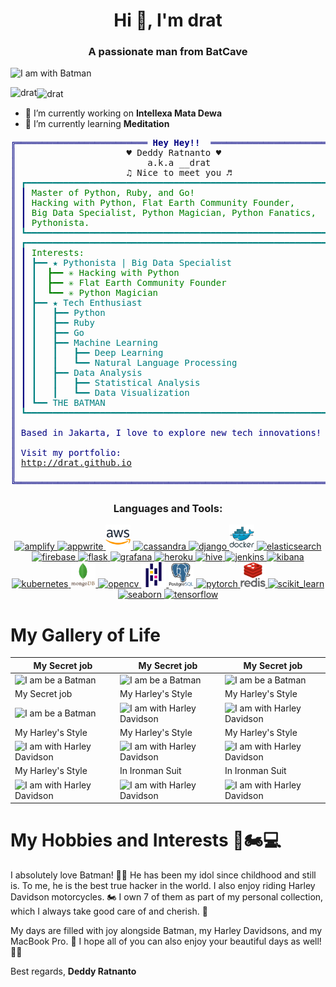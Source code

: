 <h1 align="center">Hi 👋, I'm drat</h1>
<h3 align="center">A passionate man from BatCave</h3>

![I am with Batman](https://live.staticflickr.com/65535/53939535720_d58bfd76f1_h.jpg)

<p><img align="left" src="https://github-readme-stats.vercel.app/api/top-langs?username=drat&show_icons=true&locale=en&layout=compact&theme=dracula" alt="drat" /></p>
<p><img align="center" src="https://camo.githubusercontent.com/6e9cf8775148517f256dad4ad1582190770d6414c63ce5c2ae5891e97d5c8558/68747470733a2f2f6769746875622d726561646d652d73746174732e76657263656c2e6170702f6170693f757365726e616d653d78767a6326636f756e745f707269766174653d74727565267468656d653d67727576626f78" alt="drat" /></p>

- 🔭 I’m currently working on **Intellexa Mata Dewa**
- 🌱 I’m currently learning **Meditation**


<pre style="font-family:Menlo,'DejaVu Sans Mono',consolas,'Courier New',monospace"; background-color: #ffffff; color: #000000;">
<span style="color: #000080; text-decoration-color: #000080">╔═════════════════════════ </span><span style="color: #000080; text-decoration-color: #000080; font-weight: bold">Hey Hey!! </span><span style="color: #000080; text-decoration-color: #000080"> ══════════════════════════╗</span>
<span style="color: #000080; text-decoration-color: #000080">║                     </span>♥ Deddy Ratnanto ♥                        <span style="color: #000080;text-decoration-color: #000080">║</span>
<span style="color: #000080; text-decoration-color: #000080">║                         </span>a.k.a __drat                          <span style="color: #000080;text-decoration-color: #000080">║</span>
<span style="color: #000080; text-decoration-color: #000080">║                     </span>♫ Nice to meet you ♬                      <span style="color: #000080;text-decoration-color: #000080">║</span>
<span style="color: #000080; text-decoration-color: #000080">║ </span><span style="color: #008080; text-decoration-color: #008080">┏━━━━━━━━━━━━━━━━━━━━━━━━━━━━━━━━━━━━━━━━━━━━━━━━━━━━━━━━━━━┓</span> <span style="color: #000080; text-decoration-color: #000080">║       _==/          i     i          \==_</span>
<span style="color: #000080; text-decoration-color: #000080">║ ┃ </span><span style="color: #008000; text-decoration-color: #008000">Master of Python, Ruby, and Go!</span>                           <span style="color: #000080; text-decoration-color: #000080">┃ </span><span style="color: #000080; text-decoration-color: #000080">║     /XX/            |/   \|            \XX\</span>
<span style="color: #000080; text-decoration-color: #000080">║ ┃ </span><span style="color: #008000; text-decoration-color: #008000">Hacking with Python, Flat Earth Community Founder,</span>        <span style="color: #000080; text-decoration-color: #000080">┃ </span><span style="color: #000080; text-decoration-color: #000080">║   /XXXX\            |~~~~~|            /XXXX\</span>
<span style="color: #000080; text-decoration-color: #000080">║ ┃ </span><span style="color: #008000; text-decoration-color: #008000">Big Data Specialist, Python Magician, Python Fanatics,</span>    <span style="color: #000080; text-decoration-color: #000080">┃ </span><span style="color: #000080; text-decoration-color: #000080">║  |XXXXXX\_         _XXXXXXX_         _/XXXXXX|</span>
<span style="color: #000080; text-decoration-color: #000080">║ ┃ </span><span style="color: #008000; text-decoration-color: #008000">Pythonista.</span>                                               <span style="color: #000080; text-decoration-color: #000080">┃ </span><span style="color: #000080; text-decoration-color: #000080">║ XXXXXXXXXXXxxxxxxxXXXXXXXXXXXxxxxxxxXXXXXXXXXXX</span>
<span style="color: #000080; text-decoration-color: #000080">║ </span><span style="color: #008080; text-decoration-color: #008080">┗━━━━━━━━━━━━━━━━━━━━━━━━━━━━━━━━━━━━━━━━━━━━━━━━━━━━━━━━━━━┛</span> <span style="color: #000080; text-decoration-color: #000080">║ |XXXXXXXXXXXXXXXXXXXXXXXXXXXXXXXXXXXXXXXXXXXXXXX|</span>
<span style="color: #000080; text-decoration-color: #000080">║ </span><span style="color: #008080; text-decoration-color: #008080">┏━━━━━━━━━━━━━━━━━━━━━━━━━━━━━━━━━━━━━━━━━━━━━━━━━━━━━━━━━━━┓</span> <span style="color: #000080; text-decoration-color: #000080">║ XXXXXXXXXXXXXXXXXXXXXXXXXXXXXXXXXXXXXXXXXXXXXXXXXX</span>
<span style="color: #000080; text-decoration-color: #000080">║ ┃ </span><span style="color: #008000; text-decoration-color: #008000">Interests:</span>                                                <span style="color: #000080; text-decoration-color: #000080">┃ </span><span style="color: #000080; text-decoration-color: #000080">║  |XXXXXX/^^^^"\XXXXXXXXXXXXXXXXXXXXX/^^^^^\XXXXXX|</span>
<span style="color: #000080; text-decoration-color: #000080">║ ┃ </span><span style="color: #008080; text-decoration-color: #008080">┣━━ ★ Pythonista | Big Data Specialist </span>                   <span style="color: #000080; text-decoration-color: #000080">┃ </span><span style="color: #000080; text-decoration-color: #000080">║   \XXX/         \XXXXX/^^^\XXXXX/         \XXX/</span>
<span style="color: #000080; text-decoration-color: #000080">║ ┃ </span><span style="color: #008080; text-decoration-color: #008080">┃  </span><span style="color: #008000; text-decoration-color: #008000">┣━━ ✳ Hacking with Python</span>                              <span style="color: #000080; text-decoration-color: #000080">┃ </span><span style="color: #000080; text-decoration-color: #000080">║     \XX\         \XX/       \XX/         /XX/</span>
<span style="color: #000080; text-decoration-color: #000080">║ ┃ </span><span style="color: #008080; text-decoration-color: #008080">┃  </span><span style="color: #008000; text-decoration-color: #008000">┣━━ ✳ Flat Earth Community Founder</span>                     <span style="color: #000080; text-decoration-color: #000080">┃ </span><span style="color: #000080; text-decoration-color: #000080">║       "\         /"           "\         /"</span>
<span style="color: #000080; text-decoration-color: #000080">║ ┃ </span><span style="color: #008080; text-decoration-color: #008080">┃  </span><span style="color: #008000; text-decoration-color: #008000">┗━━ ✳ Python Magician</span>                                  <span style="color: #000080; text-decoration-color: #000080">┃ </span><span style="color: #000080; text-decoration-color: #000080">║
<span style="color: #000080; text-decoration-color: #000080">║ ┃ </span><span style="color: #008080; text-decoration-color: #008080">┣━━ ★ Tech Enthusiast</span>                                     <span style="color: #000080; text-decoration-color: #000080">┃ </span><span style="color: #000080; text-decoration-color: #000080">║
<span style="color: #000080; text-decoration-color: #000080">║ ┃ </span><span style="color: #008080; text-decoration-color: #008080">┃   ┣━━ Python</span>                                            <span style="color: #000080; text-decoration-color: #000080">┃ </span><span style="color: #000080; text-decoration-color: #000080">║
<span style="color: #000080; text-decoration-color: #000080">║ ┃ </span><span style="color: #008080; text-decoration-color: #008080">┃   ┣━━ Ruby</span>                                              <span style="color: #000080; text-decoration-color: #000080">┃ </span><span style="color: #000080; text-decoration-color: #000080">║
<span style="color: #000080; text-decoration-color: #000080">║ ┃ </span><span style="color: #008080; text-decoration-color: #008080">┃   ┣━━ Go</span>                                                <span style="color: #000080; text-decoration-color: #000080">┃ </span><span style="color: #000080; text-decoration-color: #000080">║
<span style="color: #000080; text-decoration-color: #000080">║ ┃ </span><span style="color: #008080; text-decoration-color: #008080">┃   ┣━━ Machine Learning</span>                                  <span style="color: #000080; text-decoration-color: #000080">┃ </span><span style="color: #000080; text-decoration-color: #000080">║
<span style="color: #000080; text-decoration-color: #000080">║ ┃ </span><span style="color: #008080; text-decoration-color: #008080">┃   ┃   ┣━━ Deep Learning</span>                                 <span style="color: #000080; text-decoration-color: #000080">┃ </span><span style="color: #000080; text-decoration-color: #000080">║
<span style="color: #000080; text-decoration-color: #000080">║ ┃ </span><span style="color: #008080; text-decoration-color: #008080">┃   ┃   ┗━━ Natural Language Processing</span>                   <span style="color: #000080; text-decoration-color: #000080">┃ </span><span style="color: #000080; text-decoration-color: #000080">║
<span style="color: #000080; text-decoration-color: #000080">║ ┃ </span><span style="color: #008080; text-decoration-color: #008080">┃   ┣━━ Data Analysis</span>                                     <span style="color: #000080; text-decoration-color: #000080">┃ </span><span style="color: #000080; text-decoration-color: #000080">║
<span style="color: #000080; text-decoration-color: #000080">║ ┃ </span><span style="color: #008080; text-decoration-color: #008080">┃   ┃   ┣━━ Statistical Analysis</span>                          <span style="color: #000080; text-decoration-color: #000080">┃ </span><span style="color: #000080; text-decoration-color: #000080">║
<span style="color: #000080; text-decoration-color: #000080">║ ┃ </span><span style="color: #008080; text-decoration-color: #008080">┃   ┃   ┗━━ Data Visualization</span>                            <span style="color: #000080; text-decoration-color: #000080">┃ </span><span style="color: #000080; text-decoration-color: #000080">║
<span style="color: #000080; text-decoration-color: #000080">║ ┃ </span><span style="color: #008080; text-decoration-color: #008080">┗━━ THE BATMAN</span>                                            <span style="color: #000080; text-decoration-color: #000080">┃ </span><span style="color: #000080; text-decoration-color: #000080">║
<span style="color: #000080; text-decoration-color: #000080">║ </span><span style="color: #008080; text-decoration-color: #008080">┗━━━━━━━━━━━━━━━━━━━━━━━━━━━━━━━━━━━━━━━━━━━━━━━━━━━━━━━━━━━┛</span> <span style="color: #000080; text-decoration-color: #000080"></span><span style="color: #000080; text-decoration-color: #000080">║
<span style="color: #000080; text-decoration-color: #000080">║                                                               ║</span>
<span style="color: #000080; text-decoration-color: #000080">║ </span>Based in Jakarta, I love to explore new tech innovations!     <span style="color: #000080; text-decoration-color: #000080">║</span>
<span style="color: #000080; text-decoration-color: #000080">║                                                               ║</span>
<span style="color: #000080; text-decoration-color: #000080">║ </span>Visit my portfolio:                                           <span style="color: #000080; text-decoration-color: #000080">║</span>
<span style="color: #000080; text-decoration-color: #000080">║ </span><a href="http://drat.github.io">http://drat.github.io</a>                                         <span style="color: #000080; text-decoration-color: #000080">║</span>
<span style="color: #000080; text-decoration-color: #000080">║                                                               ║</span>
<span style="color: #000080; text-decoration-color: #000080">╚═══════════════════════════════════════════════════════════════╝</span>
</pre>

<h3 align="center">Languages and Tools:</h3>
<p align="center"> <a href="https://aws.amazon.com/amplify/" target="_blank" rel="noreferrer"> <img src="https://docs.amplify.aws/assets/logo-dark.svg" alt="amplify" width="40" height="40"/> </a> <a href="https://appwrite.io" target="_blank" rel="noreferrer"> <img src="https://www.vectorlogo.zone/logos/appwriteio/appwriteio-icon.svg" alt="appwrite" width="40" height="40"/> </a> <a href="https://aws.amazon.com" target="_blank" rel="noreferrer"> <img src="https://raw.githubusercontent.com/devicons/devicon/master/icons/amazonwebservices/amazonwebservices-original-wordmark.svg" alt="aws" width="40" height="40"/> </a> <a href="https://cassandra.apache.org/" target="_blank" rel="noreferrer"> <img src="https://www.vectorlogo.zone/logos/apache_cassandra/apache_cassandra-icon.svg" alt="cassandra" width="40" height="40"/> </a> <a href="https://www.djangoproject.com/" target="_blank" rel="noreferrer"> <img src="https://cdn.worldvectorlogo.com/logos/django.svg" alt="django" width="40" height="40"/> </a> <a href="https://www.docker.com/" target="_blank" rel="noreferrer"> <img src="https://raw.githubusercontent.com/devicons/devicon/master/icons/docker/docker-original-wordmark.svg" alt="docker" width="40" height="40"/> </a> <a href="https://www.elastic.co" target="_blank" rel="noreferrer"> <img src="https://www.vectorlogo.zone/logos/elastic/elastic-icon.svg" alt="elasticsearch" width="40" height="40"/> </a> <a href="https://firebase.google.com/" target="_blank" rel="noreferrer"> <img src="https://www.vectorlogo.zone/logos/firebase/firebase-icon.svg" alt="firebase" width="40" height="40"/> </a> <a href="https://flask.palletsprojects.com/" target="_blank" rel="noreferrer"> <img src="https://www.vectorlogo.zone/logos/pocoo_flask/pocoo_flask-icon.svg" alt="flask" width="40" height="40"/> </a> <a href="https://grafana.com" target="_blank" rel="noreferrer"> <img src="https://www.vectorlogo.zone/logos/grafana/grafana-icon.svg" alt="grafana" width="40" height="40"/> </a> <a href="https://heroku.com" target="_blank" rel="noreferrer"> <img src="https://www.vectorlogo.zone/logos/heroku/heroku-icon.svg" alt="heroku" width="40" height="40"/> </a> <a href="https://hive.apache.org/" target="_blank" rel="noreferrer"> <img src="https://www.vectorlogo.zone/logos/apache_hive/apache_hive-icon.svg" alt="hive" width="40" height="40"/> </a> <a href="https://www.jenkins.io" target="_blank" rel="noreferrer"> <img src="https://www.vectorlogo.zone/logos/jenkins/jenkins-icon.svg" alt="jenkins" width="40" height="40"/> </a> <a href="https://www.elastic.co/kibana" target="_blank" rel="noreferrer"> <img src="https://www.vectorlogo.zone/logos/elasticco_kibana/elasticco_kibana-icon.svg" alt="kibana" width="40" height="40"/> </a> <a href="https://kubernetes.io" target="_blank" rel="noreferrer"> <img src="https://www.vectorlogo.zone/logos/kubernetes/kubernetes-icon.svg" alt="kubernetes" width="40" height="40"/> </a> <a href="https://www.mongodb.com/" target="_blank" rel="noreferrer"> <img src="https://raw.githubusercontent.com/devicons/devicon/master/icons/mongodb/mongodb-original-wordmark.svg" alt="mongodb" width="40" height="40"/> </a> <a href="https://opencv.org/" target="_blank" rel="noreferrer"> <img src="https://www.vectorlogo.zone/logos/opencv/opencv-icon.svg" alt="opencv" width="40" height="40"/> </a> <a href="https://pandas.pydata.org/" target="_blank" rel="noreferrer"> <img src="https://raw.githubusercontent.com/devicons/devicon/2ae2a900d2f041da66e950e4d48052658d850630/icons/pandas/pandas-original.svg" alt="pandas" width="40" height="40"/> </a> <a href="https://www.postgresql.org" target="_blank" rel="noreferrer"> <img src="https://raw.githubusercontent.com/devicons/devicon/master/icons/postgresql/postgresql-original-wordmark.svg" alt="postgresql" width="40" height="40"/> </a> <a href="https://pytorch.org/" target="_blank" rel="noreferrer"> <img src="https://www.vectorlogo.zone/logos/pytorch/pytorch-icon.svg" alt="pytorch" width="40" height="40"/> </a> <a href="https://redis.io" target="_blank" rel="noreferrer"> <img src="https://raw.githubusercontent.com/devicons/devicon/master/icons/redis/redis-original-wordmark.svg" alt="redis" width="40" height="40"/> </a> <a href="https://scikit-learn.org/" target="_blank" rel="noreferrer"> <img src="https://upload.wikimedia.org/wikipedia/commons/0/05/Scikit_learn_logo_small.svg" alt="scikit_learn" width="40" height="40"/> </a> <a href="https://seaborn.pydata.org/" target="_blank" rel="noreferrer"> <img src="https://seaborn.pydata.org/_images/logo-mark-lightbg.svg" alt="seaborn" width="40" height="40"/> </a> <a href="https://www.tensorflow.org" target="_blank" rel="noreferrer"> <img src="https://www.vectorlogo.zone/logos/tensorflow/tensorflow-icon.svg" alt="tensorflow" width="40" height="40"/> </a> </p>

# My Gallery of Life

| My Secret job |My Secret job | My Secret job |
|---|---|---|
| ![I am be a Batman](https://live.staticflickr.com/65535/53939099921_32525d6ce4_b.jpg) | ![I am be a Batman](https://live.staticflickr.com/65535/53939350193_5ff4ee37e5_z.jpg) | ![I am be a Batman](https://live.staticflickr.com/65535/53939551390_ac9dea9c51_z.jpg) |
| My Secret job | My Harley's Style | My Harley's Style |
| ![I am be a Batman](https://live.staticflickr.com/65535/53939094736_e82f6e1223_z.jpg) | ![I am with Harley Davidson](https://live.staticflickr.com/65535/53914092183_8893787e21_z.jpg) | ![I am with Harley Davidson](https://live.staticflickr.com/65535/53913845906_d9a743f030_z.jpg) |
| My Harley's Style | My Harley's Style | My Harley's Style |
| ![I am with Harley Davidson](https://live.staticflickr.com/65535/53912959007_d0d3b1e536_z.jpg) | ![I am with Harley Davidson](https://live.staticflickr.com/65535/53914082913_9447b72019_z.jpg) | ![I am with Harley Davidson](https://live.staticflickr.com/65535/53914082903_5f79df78e3_z.jpg) |
| My Harley's Style | In Ironman Suit | In Ironman Suit |
| ![I am with Harley Davidson](https://live.staticflickr.com/65535/53913836731_c266c191f8_z.jpg) | ![I am with Harley Davidson](https://live.staticflickr.com/65535/53914284230_86d59ee159_z.jpg) | ![I am with Harley Davidson](https://live.staticflickr.com/65535/53913836771_fa175eb530_z.jpg) |

# My Hobbies and Interests 🦇🏍️💻

I absolutely love Batman! 🦸‍♂️ He has been my idol since childhood and still is. To me, he is the best true hacker in the world. I also enjoy riding Harley Davidson motorcycles. 🏍️ I own 7 of them as part of my personal collection, which I always take good care of and cherish. 💖

My days are filled with joy alongside Batman, my Harley Davidsons, and my MacBook Pro. 🎉 I hope all of you can also enjoy your beautiful days as well! 🌟😊

Best regards,
**Deddy Ratnanto**

